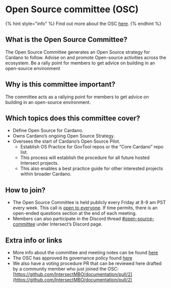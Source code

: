# Open Source committee (OSC)

{% hint style="info" %}
Find out more about the OSC [here](https://intersect.gitbook.io/open-source-committee).
{% endhint %}

## What is the Open Source Committee?

The Open Source Committee generates an Open Source strategy for Cardano to follow. Advise on and promote Open-source activities across the ecosystem.   Be a rally point for members to get advice on building in an open-source environment

## Why is this committee important?

The committee acts as a rallying point for members to get advice on building in an open-source environment.&#x20;

## Which topics does this committee cover?

* Define Open Source for Cardano.
* Owns Cardano’s ongoing Open Source Strategy.
* Oversees the start of Cardano’s Open Source Pilot.
  * Establish OS Practice for GovTool repos or the “Core Cardano” repo list.
  * This process will establish the procedure for all future hosted Intersect projects.
  * This also enables a best practice guide for other interested projects within broader Cardano.

## How to join?

* The  Open Source Committee is held publicly every Friday at 8-9 am PST every week. This call is [open to everyone](https://meet.google.com/eeb-qjbx-agw). If time permits, there is an open-ended questions section at the end of each meeting.
* Members can also participate in the Discord thread [#open-source-committee](https://discord.gg/M2araNgv) under Intersect’s Discord page.

## Extra info or links

* More info about the committee and meeting notes can be found [here](https://intersect.gitbook.io/open-source-committee/)
* The OSC has approved its governance policy found [here](https://intersect.gitbook.io/open-source-committee/policies/governance)
* We also have a voting procedure PR that can be reviewed here drafted by a community member who just joined the OSC:  [https://github.com/IntersectMBO/documentation/pull/2](https://github.com/IntersectMBO/documentation/pull/2)
